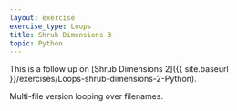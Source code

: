 ```yaml
---
layout: exercise
exercise_type: Loops
title: Shrub Dimensions 3
topic: Python
---
```


This is a follow up on [Shrub Dimensions 2]({{ site.baseurl }}/exercises/Loops-shrub-dimensions-2-Python).

Multi-file version looping over filenames.
